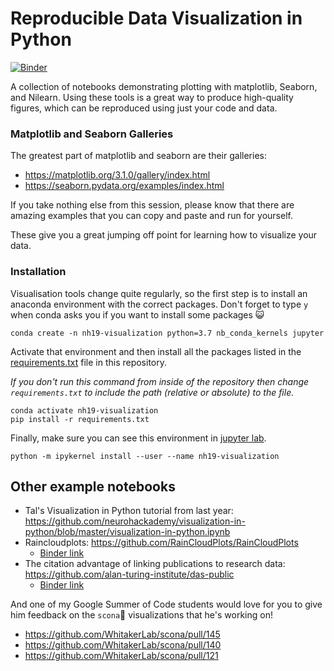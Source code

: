 # Reproducible Data Visualization in Python

[![Binder](https://mybinder.org/badge_logo.svg)](https://mybinder.org/v2/gh/62442katieb/NH19-Visualization/binder-live)

A collection of notebooks demonstrating plotting with matplotlib, Seaborn, and Nilearn. Using these tools is a great way to produce high-quality figures, which can be reproduced using just your code and data.

### Matplotlib and Seaborn Galleries

The greatest part of matplotlib and seaborn are their galleries:

* https://matplotlib.org/3.1.0/gallery/index.html
* https://seaborn.pydata.org/examples/index.html

If you take nothing else from this session, please know that there are amazing examples that you can copy and paste and run for yourself.

These give you a great jumping off point for learning how to visualize your data.

### Installation

Visualisation tools change quite regularly, so the first step is to install an anaconda environment with the correct packages.
Don't forget to type `y` when conda asks you if you want to install some packages :smiley_cat:

```
conda create -n nh19-visualization python=3.7 nb_conda_kernels jupyter
```

Activate that environment and then install all the packages listed in the [requirements.txt](requirements.txt) file in this repository.

*If you don't run this command from inside of the repository then change `requirements.txt` to include the path (relative or absolute) to the file.*

```
conda activate nh19-visualization
pip install -r requirements.txt
```

Finally, make sure you can see this environment in [jupyter lab](https://jupyterlab.readthedocs.io/en/stable/).

```
python -m ipykernel install --user --name nh19-visualization
```

## Other example notebooks

* Tal's Visualization in Python tutorial from last year: https://github.com/neurohackademy/visualization-in-python/blob/master/visualization-in-python.ipynb
* Raincloudplots: https://github.com/RainCloudPlots/RainCloudPlots
  * [Binder link](https://mybinder.org/v2/gh/RainCloudPlots/RainCloudPlots/master?filepath=tutorial_python%2Fraincloud_tutorial_python.ipynb)
* The citation advantage of linking publications to research data:
 https://github.com/alan-turing-institute/das-public
   * [Binder link](https://mybinder.org/v2/gh/kirstiejane/das-public/master?filepath=notebooks%2FDescriptiveFigures.ipynb)

And one of my Google Summer of Code students would love for you to give him feedback on the `scona`🍪 visualizations that he's working on!

* https://github.com/WhitakerLab/scona/pull/145
* https://github.com/WhitakerLab/scona/pull/140
* https://github.com/WhitakerLab/scona/pull/121
